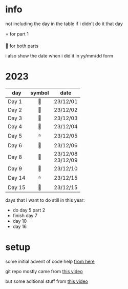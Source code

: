 # info
not including the day in the table if i didn't do it that day

:star: for part 1

:star2: for both parts

i also show the date when i did it in yy/mm/dd form

# 2023
| day | symbol | date |
| - | :-: | - |
| Day 1 | :star2: | 23/12/01 |
| Day 2 | :star2: | 23/12/02 |
| Day 3 | :star2: | 23/12/03 |
| Day 4 | :star2: | 23/12/04 |
| Day 5 | :star: | 23/12/05 |
| Day 6 | :star2: | 23/12/06 |
| Day 8 | :star2: | 23/12/08<br />23/12/09 |
| Day 9 | :star2: | 23/12/10 |
| Day 14 | :star: | 23/12/15 |
| Day 15 | :star2: | 23/12/15 |

days that i want to do still in this year:
- do day 5 part 2
- finish day 7
- day 10
- day 16

# setup
some initial advent of code help [from here](https://aoc.just2good.co.uk/)

git repo mostly came from [this video](https://youtu.be/W-wDptwcbz4?si=ncKqdFPM8jo7mQex)

but some aditional stuff from [this video](https://youtu.be/fEQv-cqzbPg?si=xvTy8oTwGfjQlFrU)

<!-- maybe experiment with justfiles -->

<!-- ty for the tables: https://www.markdownguide.org/extended-syntax/#tables -->
